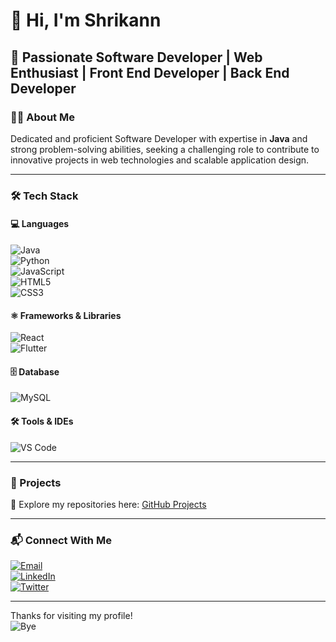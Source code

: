 # 👋 Hi, I'm Shrikann  

## 🚀 Passionate Software Developer | Web Enthusiast | Front End Developer | Back End Developer  

### 👨‍💻 About Me  
Dedicated and proficient Software Developer with expertise in **Java** and strong problem-solving abilities, seeking a challenging role to contribute to innovative projects in web technologies and scalable application design.  

---

### 🛠️ Tech Stack  

#### 💻 Languages  
![Java](https://img.shields.io/badge/Java-%23ED8B00.svg?style=for-the-badge&logo=openjdk&logoColor=white)  
![Python](https://img.shields.io/badge/Python-3776AB?style=for-the-badge&logo=python&logoColor=white)  
![JavaScript](https://img.shields.io/badge/JavaScript-323330?style=for-the-badge&logo=javascript&logoColor=%23F7DF1E)  
![HTML5](https://img.shields.io/badge/HTML5-E34F26?style=for-the-badge&logo=html5&logoColor=white)  
![CSS3](https://img.shields.io/badge/CSS3-1572B6?style=for-the-badge&logo=css3&logoColor=white)  

#### ⚛️ Frameworks & Libraries  
![React](https://img.shields.io/badge/React-20232A?style=for-the-badge&logo=react&logoColor=61DAFB)  
![Flutter](https://img.shields.io/badge/Flutter-02569B?style=for-the-badge&logo=flutter&logoColor=white)  

#### 🗄️ Database  
![MySQL](https://img.shields.io/badge/MySQL-005C84?style=for-the-badge&logo=mysql&logoColor=white)  

#### 🛠️ Tools & IDEs  
![VS Code](https://img.shields.io/badge/VS%20Code-0078d7.svg?style=for-the-badge&logo=visual-studio-code&logoColor=white)  

---

### 📂 Projects  
🔹 Explore my repositories here: [GitHub Projects](https://github.com/Shrikann?tab=repositories)  

---

### 📬 Connect With Me  
[![Email](https://img.shields.io/badge/Email-D14836?style=for-the-badge&logo=gmail&logoColor=white)](mailto:shrineshshrinesh4@gmail.com)  
[![LinkedIn](https://img.shields.io/badge/LinkedIn-0077B5?style=for-the-badge&logo=linkedin&logoColor=white)](https://www.linkedin.com/in/shrinesh-k-33669b258)  
[![Twitter](https://img.shields.io/badge/Twitter-1DA1F2?style=for-the-badge&logo=twitter&logoColor=white)](https://x.com/__Shrinesh__?t=cuLDlmLQkgeFpeQKhrz2iQ&s=08)  

---


Thanks for visiting my profile!  
![Bye]([[https://media.giphy.com/media/26xBukhX6s2GfLidK/giphy.gif](https://media.giphy.com/media/v1.Y2lkPWVjZjA1ZTQ3cHJ3cjVyend2ZWRzbDdnZzFvenY5cXh1a3F5dmRvcWp0anVtcHcxMyZlcD12MV9naWZzX3JlbGF0ZWQmY3Q9Zw/Bht33KS4YXaHS5ABOP/giphy.gif)](https://media.giphy.com/media/v1.Y2lkPWVjZjA1ZTQ3cHJ3cjVyend2ZWRzbDdnZzFvenY5cXh1a3F5dmRvcWp0anVtcHcxMyZlcD12MV9naWZzX3JlbGF0ZWQmY3Q9Zw/VgC5dVK3KzQCm1TdPI/giphy.gif))
